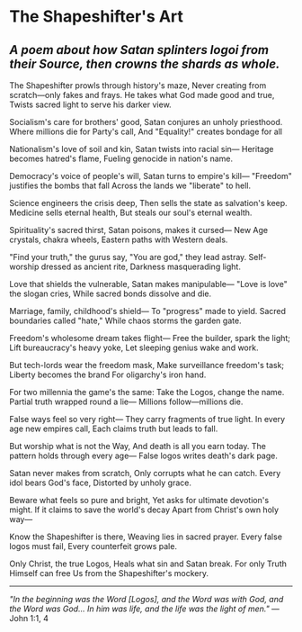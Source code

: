 # The Shapeshifter's Art

*A poem about how Satan splinters logoi from their Source, then crowns the shards as whole.*
---

The Shapeshifter prowls through history's maze,
Never creating from scratch—only fakes and frays.
He takes what God made good and true,
Twists sacred light to serve his darker view.

Socialism's care for brothers' good,
Satan conjures an unholy priesthood.
Where millions die for Party's call,
And "Equality!" creates bondage for all

Nationalism's love of soil and kin,
Satan twists into racial sin—
Heritage becomes hatred's flame,
Fueling genocide in nation's name.

Democracy's voice of people's will,
Satan turns to empire's kill—
"Freedom" justifies the bombs that fall
Across the lands we "liberate" to hell.

Science engineers the crisis deep,
Then sells the state as salvation's keep.
Medicine sells eternal health,
But steals our soul's eternal wealth.

Spirituality's sacred thirst,
Satan poisons, makes it cursed—
New Age crystals, chakra wheels,
Eastern paths with Western deals.

"Find your truth," the gurus say,
"You are god," they lead astray.
Self-worship dressed as ancient rite,
Darkness masquerading light.

Love that shields the vulnerable,
Satan makes manipulable—
"Love is love" the slogan cries,
While sacred bonds dissolve and die.

Marriage, family, childhood's shield—
To "progress" made to yield.
Sacred boundaries called "hate,"
While chaos storms the garden gate.

Freedom's wholesome dream takes flight—
Free the builder, spark the light;
Lift bureaucracy's heavy yoke,
Let sleeping genius wake and work.

But tech-lords wear the freedom mask,
Make surveillance freedom's task;
Liberty becomes the brand
For oligarchy's iron hand.

For two millennia the game's the same:
Take the Logos, change the name.
Partial truth wrapped round a lie—
Millions follow—millions die.

False ways feel so very right—
They carry fragments of true light.
In every age new empires call,
Each claims truth but leads to fall.

But worship what is not the Way,
And death is all you earn today.
The pattern holds through every age—
False logos writes death's dark page.

Satan never makes from scratch,
Only corrupts what he can catch.
Every idol bears God's face,
Distorted by unholy grace.

Beware what feels so pure and bright,
Yet asks for ultimate devotion's might.
If it claims to save the world's decay
Apart from Christ's own holy way—

Know the Shapeshifter is there,
Weaving lies in sacred prayer.
Every false logos must fail,
Every counterfeit grows pale.

Only Christ, the true Logos,
Heals what sin and Satan break.
For only Truth Himself can free
Us from the Shapeshifter's mockery.

---

*"In the beginning was the Word [Logos], and the Word was with God, and the Word was God... In him was life, and the life was the light of men."* — John 1:1, 4
